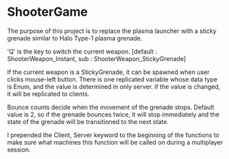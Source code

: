 # ShooterGame

The purpose of this project is to replace the plasma launcher with a sticky grenade 
similar to Halo Type-1 plasma grenade.

'Q' is the key to switch the current weapon.
[default : ShooterWeapon_Instant, sub : ShooterWeapon_StickyGrenade]

If the current weapon is a StickyGrenade, it can be spawned when user clicks mouse-left button.
There is one replicated variable whose data type is Enum, and the value is determined in only server.
if the value is changed, it will be replicated to clients.

Bounce counts decide when the movement of the grenade stops. 
Default value is 2, so if the grenade bounces twice, 
it will stop immediately and the state of the grenade will be transitioned to the next state.

I prepended the Client, Server keyword to the beginning of the functions 
to make sure what machines this function will be called on during a multiplayer session.
